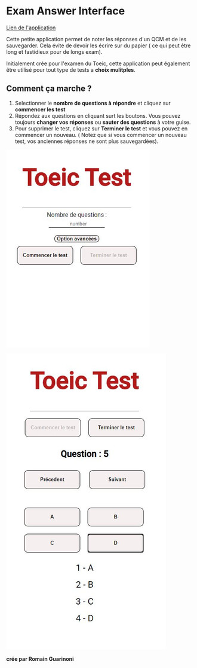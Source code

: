# Exam Answer Interface

[Lien de l'application](https://romainguarinoni.github.io/Exam_answer_interface/)

Cette petite application permet de noter les réponses d'un QCM et de les sauvegarder. Cela évite de devoir les écrire sur du papier ( ce qui peut être long et fastidieux pour de longs exam).

Initialement crée pour l'examen du Toeic, cette application peut également être utilisé pour tout type de tests a **choix mulitples**.

## Comment ça marche ?

1. Selectionner le **nombre de questions à répondre** et cliquez sur **commencer les test**
2. Répondez aux questions en cliquant surt les boutons. Vous pouvez toujours **changer vos réponses** ou **sauter des questions** à votre guise.
3. Pour supprimer le test, cliquez sur **Terminer le test** et vous pouvez en commencer un nouveau. ( Notez que si vous commencer un nouveau test, vos anciennes réponses ne sont plus sauvegardées).

![image 1](images/Capture2.JPG)

![image 2](images/Capture1.JPG)

**crée par Romain Guarinoni**
